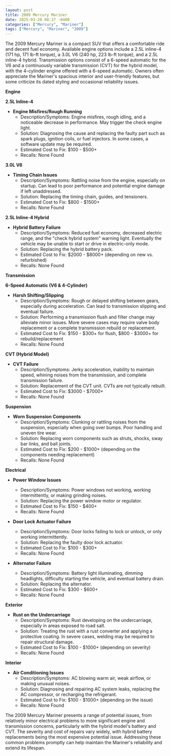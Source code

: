 ```yaml
---
layout: post
title: 2009 Mercury Mariner
date: 2025-03-20 08:37 -0400
categories: ["Mercury", "Mariner"]
tags: ["Mercury", "Mariner", "2009"]
---
```

The 2009 Mercury Mariner is a compact SUV that offers a comfortable ride and decent fuel economy. Available engine options include a 2.5L inline-4 (171 hp, 171 lb-ft torque), a 3.0L V6 (240 hp, 223 lb-ft torque), and a 2.5L inline-4 hybrid. Transmission options consist of a 6-speed automatic for the V6 and a continuously variable transmission (CVT) for the hybrid model, with the 4-cylinder engine offered with a 6-speed automatic. Owners often appreciate the Mariner's spacious interior and user-friendly features, but some criticize its dated styling and occasional reliability issues.

**Engine**

**2.5L Inline-4**

* **Engine Misfires/Rough Running**
    * Description/Symptoms: Engine misfires, rough idling, and a noticeable decrease in performance. May trigger the check engine light.
    * Solution: Diagnosing the cause and replacing the faulty part such as spark plugs, ignition coils, or fuel injectors. In some cases, a software update may be required.
    * Estimated Cost to Fix: $100 - $500+
    * Recalls: None Found

**3.0L V6**

* **Timing Chain Issues**
    * Description/Symptoms: Rattling noise from the engine, especially on startup. Can lead to poor performance and potential engine damage if left unaddressed.
    * Solution: Replacing the timing chain, guides, and tensioners.
    * Estimated Cost to Fix: $800 - $1500+
    * Recalls: None Found

**2.5L Inline-4 Hybrid**

* **Hybrid Battery Failure**
    * Description/Symptoms: Reduced fuel economy, decreased electric range, and the "check hybrid system" warning light. Eventually the vehicle may be unable to start or drive in electric-only mode.
    * Solution: Replacing the hybrid battery pack.
    * Estimated Cost to Fix: $2000 - $8000+ (depending on new vs. refurbished)
    * Recalls: None Found

**Transmission**

**6-Speed Automatic (V6 & 4-Cylinder)**

* **Harsh Shifting/Slipping**
    * Description/Symptoms: Rough or delayed shifting between gears, especially during acceleration. Can lead to transmission slipping and eventual failure.
    * Solution: Performing a transmission flush and filter change may alleviate minor issues. More severe cases may require valve body replacement or a complete transmission rebuild or replacement.
    * Estimated Cost to Fix: $150 - $300+ for flush, $800 - $3000+ for rebuild/replacement
    * Recalls: None Found

**CVT (Hybrid Model)**

* **CVT Failure**
    * Description/Symptoms: Jerky acceleration, inability to maintain speed, whining noises from the transmission, and complete transmission failure.
    * Solution: Replacement of the CVT unit. CVTs are not typically rebuilt.
    * Estimated Cost to Fix: $3000 - $7000+
    * Recalls: None Found

**Suspension**

* **Worn Suspension Components**
    * Description/Symptoms: Clunking or rattling noises from the suspension, especially when going over bumps. Poor handling and uneven tire wear.
    * Solution: Replacing worn components such as struts, shocks, sway bar links, and ball joints.
    * Estimated Cost to Fix: $200 - $1000+ (depending on the components needing replacement)
    * Recalls: None Found

**Electrical**

* **Power Window Issues**
    * Description/Symptoms: Power windows not working, working intermittently, or making grinding noises.
    * Solution: Replacing the power window motor or regulator.
    * Estimated Cost to Fix: $150 - $400+
    * Recalls: None Found

* **Door Lock Actuator Failure**
    * Description/Symptoms: Door locks failing to lock or unlock, or only working intermittently.
    * Solution: Replacing the faulty door lock actuator.
    * Estimated Cost to Fix: $100 - $300+
    * Recalls: None Found

* **Alternator Failure**
    * Description/Symptoms: Battery light illuminating, dimming headlights, difficulty starting the vehicle, and eventual battery drain.
    * Solution: Replacing the alternator.
    * Estimated Cost to Fix: $300 - $600+
    * Recalls: None Found

**Exterior**

* **Rust on the Undercarriage**
    * Description/Symptoms: Rust developing on the undercarriage, especially in areas exposed to road salt.
    * Solution: Treating the rust with a rust converter and applying a protective coating. In severe cases, welding may be required to repair structural damage.
    * Estimated Cost to Fix: $100 - $1000+ (depending on severity)
    * Recalls: None Found

**Interior**

* **Air Conditioning Issues**
    * Description/Symptoms: AC blowing warm air, weak airflow, or making unusual noises.
    * Solution: Diagnosing and repairing AC system leaks, replacing the AC compressor, or recharging the refrigerant.
    * Estimated Cost to Fix: $100 - $1000+ (depending on the issue)
    * Recalls: None Found

The 2009 Mercury Mariner presents a range of potential issues, from relatively minor electrical problems to more significant engine and transmission concerns, particularly with the hybrid model's battery and CVT. The severity and cost of repairs vary widely, with hybrid battery replacements being the most expensive potential issue. Addressing these common problems promptly can help maintain the Mariner's reliability and extend its lifespan.

